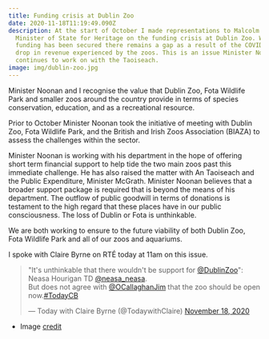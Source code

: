 ```yaml
---
title: Funding crisis at Dublin Zoo
date: 2020-11-18T11:19:49.090Z
description: At the start of October I made representations to Malcolm Noonan,
  Minister of State for Heritage on the funding crisis at Dublin Zoo. While some
  funding has been secured there remains a gap as a result of the COVID related
  drop in revenue experienced by the zoos. This is an issue Minister Noonan
  continues to work on with the Taoiseach.
image: img/dublin-zoo.jpg
---
```

Minister Noonan and I recognise the value that Dublin Zoo, Fota Wildlife Park and smaller zoos around the country provide in terms of species conservation, education, and as a recreational resource.

Prior to October Minister Noonan took the initiative of meeting with Dublin Zoo, Fota Wildlife Park, and the British and Irish Zoos Association (BIAZA) to assess the challenges within the sector.

Minister Noonan is working with his department in the hope of offering short term financial support to help tide the two main zoos past this immediate challenge. He has also raised the matter with An Taoiseach and the Public Expenditure, Minister McGrath. Minister Noonan believes that a broader support package is required that is beyond the means of his department. The outflow of public goodwill in terms of donations is testament to the high regard that these places have in our public consciousness. The loss of Dublin or Fota is unthinkable.

We are both working to ensure to the future viability of both Dublin Zoo, Fota Wildlife Park and all of our zoos and aquariums.

I spoke with Claire Byrne on RTÉ today at 11am on this issue.

<blockquote class="twitter-tweet"><p lang="en" dir="ltr">&quot;It&#39;s unthinkable that there wouldn&#39;t be support for <a href="https://twitter.com/DublinZoo?ref_src=twsrc%5Etfw">@DublinZoo</a>&quot;: Neasa Hourigan TD <a href="https://twitter.com/neasa_neasa?ref_src=twsrc%5Etfw">@neasa_neasa</a>.<br>But does not agree with <a href="https://twitter.com/OCallaghanJim?ref_src=twsrc%5Etfw">@OCallaghanJim</a> that the zoo should be open now.<a href="https://twitter.com/hashtag/TodayCB?src=hash&amp;ref_src=twsrc%5Etfw">#TodayCB</a></p>&mdash; Today with Claire Byrne (@TodaywithClaire) <a href="https://twitter.com/TodaywithClaire/status/1329018911258517508?ref_src=twsrc%5Etfw">November 18, 2020</a></blockquote> <script async src="https://platform.twitter.com/widgets.js" charset="utf-8"></script> 



* Image [credit](https://en.wikipedia.org/wiki/File:DublinZooEntrance.jpg)